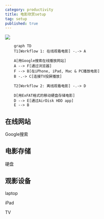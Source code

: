 ```yaml
---
category: productivity
title: 电影欣赏setup
tag: setup
published: true
---
```

![](https://goooooouwa.oss-cn-beijing.aliyuncs.com/img/yaX17Gy.png)

```mermaid
    graph TD
    T1[Workflow 1: 在线观看电影] -.-> A

    A[用Google搜索在线播放网站]
    A --> F[通过浏览器]
    F --> B[在iPhone, iPad, Mac & PC播放电影]
    B -.-> C[连接TV投屏播放]

    T2[Workflow 2: 离线观看电影] -.-> D

    D[用ExFAT格式的移动硬盘存储电影]
    D --> E[通过AirDisk HDD app]
    E --> B 
```

## 在线网站

Google搜索

## 电影存储

硬盘

## 观影设备

laptop

iPad

TV
